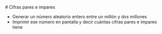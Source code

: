 # Cifras pares e impares

-   Generar un número aleatorio entero entre un millón y dos millones
-   Imprimir ese número en pantalla y decir cuántas cifras pares e impares tiene
